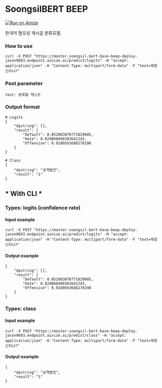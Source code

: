 # SoongsilBERT BEEP 

[![Run on Ainize](https://ainize.ai/images/run_on_ainize_button.svg)](https://ainize.web.app/redirect?git_repo=https://github.com/jason9693/SoongsilBERT-base-beep-deploy)

한국어 혐오성 게시글 분류모델.

### How to use

    curl -X POST "https://master-soongsil-bert-base-beep-deploy-jason9693.endpoint.ainize.ai/predict/logits" -H "accept: application/json" -H "Content-Type: multipart/form-data" -F "text=제정신이냐?"

### Post parameter

    text: 분류할 텍스트


### Output format

    # Logits
    {
        "dpstring": [],
        "result": {
            "Default": 0.052083078771829605,
            "Hate": 0.029860498383641243,
            "Offensive": 0.9180563688278198
        }
    }
    
    # Class
    {
        "dpstring": "공격발언",
        "result": "1"
    }


## * With CLI *

### Types: logits (confidence rate)

#### Input example

    curl -X POST "https://master-soongsil-bert-base-beep-deploy-jason9693.endpoint.ainize.ai/predict/logits" -H "accept: application/json" -H "Content-Type: multipart/form-data" -F "text=제정신이냐?"

#### Output example

    {
        "dpstring": [],
        "result": {
            "Default": 0.052083078771829605,
            "Hate": 0.029860498383641243,
            "Offensive": 0.9180563688278198
        }
    }

### Types: class

#### Input example

    curl -X POST "https://master-soongsil-bert-base-beep-deploy-jason9693.endpoint.ainize.ai/predict/class" -H "accept: application/json" -H "Content-Type: multipart/form-data" -F "text=제정신이냐?"

#### Output example


    {
        "dpstring": "공격발언",
        "result": "1"
    }

